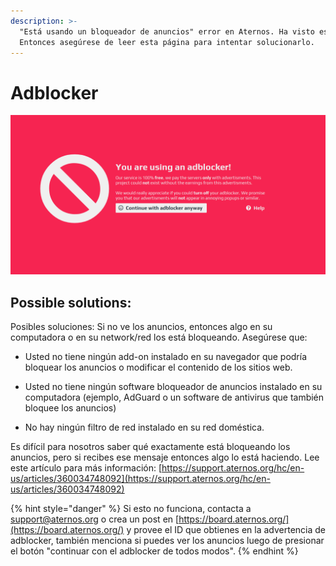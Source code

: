 ```yaml
---
description: >-
  "Está usando un bloqueador de anuncios" error en Aternos. Ha visto este error?
  Entonces asegúrese de leer esta página para intentar solucionarlo.
---
```


# Adblocker

![](../.gitbook/assets/image.png)

## Possible solutions:

 

Posibles soluciones: Si no ve los anuncios, entonces algo en su computadora o en su network/red los está bloqueando. Asegúrese que:

- Usted no tiene ningún add-on instalado en su navegador que podría bloquear los anuncios o modificar el contenido de los sitios web.

- Usted no tiene ningún software bloqueador de anuncios instalado en su computadora \(ejemplo, AdGuard o un software de antivirus que también bloquee los anuncios\)

-  No hay ningún filtro de red instalado en su red doméstica.

Es difícil para nosotros saber qué exactamente está bloqueando los anuncios, pero si recibes ese mensaje entonces algo lo está haciendo. Lee este artículo para más información: [https://support.aternos.org/hc/en-us/articles/360034748092](https://support.aternos.org/hc/en-us/articles/360034748092)



{% hint style="danger" %}
Si esto no funciona, contacta a support@aternos.org o crea un post en [https://board.aternos.org/](https://board.aternos.org/) y provee el ID que obtienes en la advertencia de adblocker, también menciona si puedes ver los anuncios luego de presionar el botón "continuar con el adblocker de todos modos".
{% endhint %}

